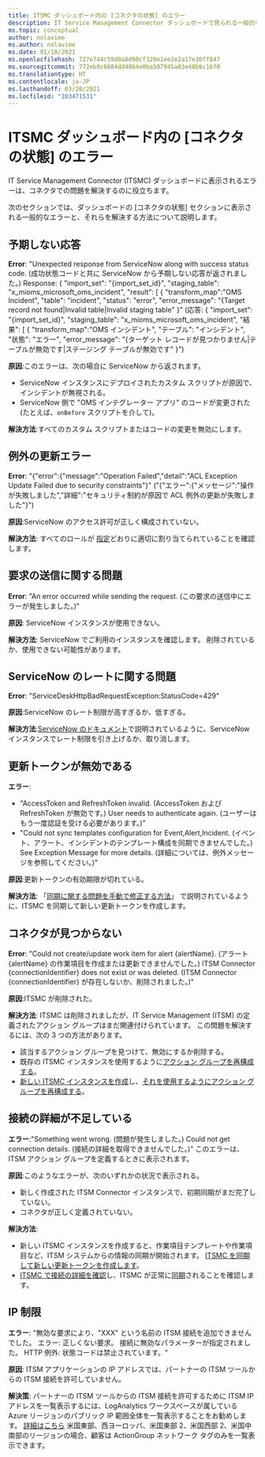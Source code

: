 ```yaml
---
title: ITSMC ダッシュボード内の [コネクタの状態] のエラー
description: IT Service Management Connector ダッシュボードで見られる一般的なエラーについて説明します。
ms.topic: conceptual
author: nolavime
ms.author: nolavime
ms.date: 01/18/2021
ms.openlocfilehash: 727e744c59d0a8d90cf320e1ee2e2a17e10ff847
ms.sourcegitcommit: 772eb9c6684dd4864e0ba507945a83e48b8c16f0
ms.translationtype: HT
ms.contentlocale: ja-JP
ms.lasthandoff: 03/20/2021
ms.locfileid: "103471531"
---
```

# <a name="connector-status-errors-in-the-itsmc-dashboard"></a>ITSMC ダッシュボード内の [コネクタの状態] のエラー

IT Service Management Connector (ITSMC) ダッシュボードに表示されるエラーは、コネクタでの問題を解決するのに役立ちます。

次のセクションでは、ダッシュボードの [コネクタの状態] セクションに表示される一般的なエラーと、それらを解決する方法について説明します。

## <a name="unexpected-response"></a>予期しない応答

**Error**: "Unexpected response from ServiceNow along with success status code. (成功状態コードと共に ServiceNow から予期しない応答が返されました。) Response: { "import_set": "{import_set_id}", "staging_table": "x_mioms_microsoft_oms_incident", "result": [ { "transform_map":"OMS Incident", "table": "incident", "status": "error", "error_message": "{Target record not found|Invalid table|Invalid staging table" }" (応答: { "import_set": "{import_set_id}", "staging_table": "x_mioms_microsoft_oms_incident", "結果": [ { "transform_map":"OMS インシデント", "テーブル": "インシデント", "状態": "エラー", "error_message": "{ターゲット レコードが見つかりません|テーブルが無効です|ステージング テーブルが無効です" }")

**原因**:このエラーは、次の場合に ServiceNow から返されます。

* ServiceNow インスタンスにデプロイされたカスタム スクリプトが原因で、インシデントが無視される。
* ServiceNow 側で "OMS インテグレーター アプリ" のコードが変更された (たとえば、`onBefore` スクリプトを介して)。

**解決方法**:すべてのカスタム スクリプトまたはコードの変更を無効にします。

## <a name="exception-update-failure"></a>例外の更新エラー

**Error**: "{"error":{"message":"Operation Failed","detail":"ACL Exception Update Failed due to security constraints"}" ("{"エラー":{"メッセージ":"操作が失敗しました","詳細":"セキュリティ制約が原因で ACL 例外の更新が失敗しました"}")

**原因**:ServiceNow のアクセス許可が正しく構成されていない。

**解決方法**: すべてのロールが [指定](itsmc-connections-servicenow.md#install-the-user-app-and-create-the-user-role)どおりに適切に割り当てられていることを確認します。

## <a name="problem-sending-a-request"></a>要求の送信に関する問題

**Error**: "An error occurred while sending the request. (この要求の送信中にエラーが発生しました。)"

**原因**: ServiceNow インスタンスが使用できない。

**解決方法**: ServiceNow でご利用のインスタンスを確認します。 削除されているか、使用できない可能性があります。

## <a name="servicenow-rate-problem"></a>ServiceNow のレートに関する問題

**Error**: "ServiceDeskHttpBadRequestException:StatusCode=429"

**原因**:ServiceNow のレート制限が高すぎるか、低すぎる。

**解決方法**:[ServiceNow のドキュメント](https://docs.servicenow.com/bundle/london-application-development/page/integrate/inbound-rest/task/investigate-rate-limit-violations.html)で説明されているように、ServiceNow インスタンスでレート制限を引き上げるか、取り消します。

## <a name="invalid-refresh-token"></a>更新トークンが無効である

**エラー**: 
  * "AccessToken and RefreshToken invalid. (AccessToken および RefreshToken が無効です。) User needs to authenticate again. (ユーザーはもう一度認証を受ける必要があります。)"
  * "Could not sync templates configuration for Event,Alert,Incident. (イベント、アラート、インシデントのテンプレート構成を同期できませんでした。) See Exception Message for more details. (詳細については、例外メッセージを参照してください。)"

**原因**:更新トークンの有効期限が切れている。

**解決方法**: 「[同期に関する問題を手動で修正する方法](./itsmc-resync-servicenow.md)」 で説明されているように、ITSMC を同期して新しい更新トークンを作成します。

## <a name="missing-connector"></a>コネクタが見つからない

**Error**: "Could not create/update work item for alert {alertName}. (アラート {alertName} の作業項目を作成または更新できませんでした。) ITSM Connector {connectionIdentifier} does not exist or was deleted. (ITSM Connector {connectionIdentifier} が存在しないか、削除されました。)"

**原因**:ITSMC が削除された。

**解決方法**: ITSMC は削除されましたが、IT Service Management (ITSM) の定義されたアクション グループはまだ関連付けられています。 この問題を解決するには、次の 3 つの方法があります。

* 該当するアクション グループを見つけて、無効にするか削除する。
* 既存の ITSMC インスタンスを使用するように[アクション グループを再構成する](./itsmc-definition.md#create-itsm-work-items-from-azure-alerts)。
* [新しい ITSMC インスタンスを作成](./itsmc-definition.md#create-an-itsm-connection)し、[それを使用するようにアクション グループを再構成する](itsmc-definition.md#create-itsm-work-items-from-azure-alerts)。

## <a name="lack-of-connection-details"></a>接続の詳細が不足している

**エラー**:"Something went wrong. (問題が発生しました。) Could not get connection details. (接続の詳細を取得できませんでした。)" このエラーは、ITSM アクション グループを定義するときに表示されます。

**原因**:このようなエラーが、次のいずれかの状況で表示される。

* 新しく作成された ITSM Connector インスタンスで、初期同期がまだ完了していない。
* コネクタが正しく定義されていない。

**解決方法**: 

* 新しい ITSMC インスタンスを作成すると、作業項目テンプレートや作業項目など、ITSM システムからの情報の同期が開始されます。 [ITSMC を同期して新しい更新トークンを作成します](./itsmc-resync-servicenow.md)。
* [ITSMC で接続の詳細を確認](./itsmc-connections-servicenow.md#create-a-connection)し、ITSMC が正常に[同期](./itsmc-resync-servicenow.md)されることを確認します。


## <a name="ip-restrictions"></a>IP 制限
**エラー**: "無効な要求により、"XXX" という名前の ITSM 接続を追加できませんでした。 エラー: 正しくない要求。 接続に無効なパラメーターが指定されました。 HTTP 例外: 状態コードは禁止されています。"

**原因**: ITSM アプリケーションの IP アドレスでは、パートナーの ITSM ツールからの ITSM 接続を許可していません。

**解決策**: パートナーの ITSM ツールからの ITSM 接続を許可するために ITSM IP アドレスを一覧表示するには、LogAnalytics ワークスペースが属している Azure リージョンのパブリック IP 範囲全体を一覧表示することをお勧めします。 [詳細はこちら](https://www.microsoft.com/download/details.aspx?id=56519) 米国東部、西ヨーロッパ、米国東部 2、米国西部 2、米国中南部のリージョンの場合、顧客は ActionGroup ネットワーク タグのみを一覧表示できます。
